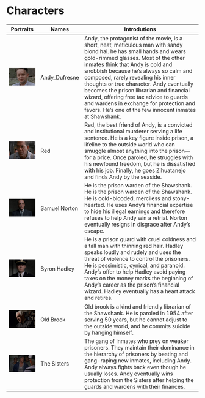 # Characters

| Portraits            | Names         | Introdutions                             |
| -------------------- | ------------- | ---------------------------------------- |
| ![](pic/Andy.jpg)    | Andy_Dufresne | Andy, the protagonist of the movie, is a short, neat, meticulous man with sandy blond hai. he has small hands and wears gold-rimmed glasses. Most of the other inmates think that Andy is cold and snobbish because he’s always so calm and composed, rarely revealing his inner thoughts or true character. Andy eventually becomes the prison librarian and financial wizard, offering free tax advice to guards and wardens in exchange for protection and favors. He’s one of the few innocent inmates at Shawshank. |
| ![](pic/Red.jpg)     | Red           | Red, the best friend of Andy, is a convicted and institutional murderer serving a life sentence. He is a key figure inside prison, a lifeline to the outside world who can smuggle almost anything into the prison—for a price. Once paroled, he struggles with his newfound freedom, but he is dissatisfied with his job. Finally, he goes Zihuatanejo and finds Andy by the seaside. |
| ![](pic/Noton.jpg)   | Samuel Norton | He is the prison warden of the Shawshank. He is the prison warden of the Shawshank. He is cold-blooded,  merciless and  stony-hearted. He uses Andy’s financial expertise to hide his illegal earnings and therefore refuses to help Andy win a retrial. Norton eventually resigns in disgrace after Andy’s escape. |
| ![](pic/Stenley.jpg) | Byron Hadley  | He is a prison guard with cruel coldness and a tall man with thinning red hair. Hadley speaks loudly and rudely and uses the threat of violence to control the prisoners. He is pessimistic, cynical, and paranoid. Andy’s offer to help Hadley avoid paying taxes on the money marks the beginning of Andy’s career as the prison’s financial wizard. Hadley eventually has a heart attack and retires. |
| ![](pic/Brook.jpg)   | Old Brook     | Old brook is a kind and friendly librarian of the Shawshank. He is paroled in 1954 after serving 50 years, but he cannot adjust to the outside world, and he commits suicide by hanging himself. |
| ![](pic/sisters.jpg) | The Sisters   | The gang of inmates who prey on weaker prisoners. They maintain their dominance in the hierarchy of prisoners by beating and gang-raping new inmates, including Andy. Andy always fights back even though he usually loses. Andy eventually wins protection from the Sisters after helping the guards and wardens with their finances. |